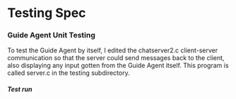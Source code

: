 # Testing Spec

### Guide Agent Unit Testing

To test the Guide Agent by itself, I edited the chatserver2.c client-server
communication so that the server could send messages back to the client, also
displaying any input gotten from the Guide Agent itself. This program is 
called server.c in the testing subdirectory.

##### Test run

```

```
